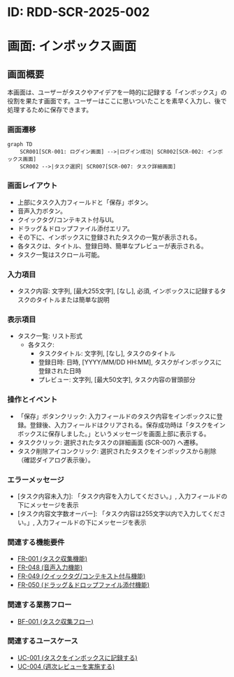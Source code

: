 # ID: RDD-SCR-2025-002

# 画面: インボックス画面

## 画面概要

本画面は、ユーザーがタスクやアイデアを一時的に記録する「インボックス」の役割を果たす画面です。ユーザーはここに思いついたことを素早く入力し、後で処理するために保存できます。

### 画面遷移

```mermaid
graph TD
    SCR001[SCR-001: ログイン画面] -->|ログイン成功| SCR002[SCR-002: インボックス画面]
    SCR002 -->|タスク選択| SCR007[SCR-007: タスク詳細画面]
```

### 画面レイアウト

- 上部にタスク入力フィールドと「保存」ボタン。
- 音声入力ボタン。
- クイックタグ/コンテキスト付与UI。
- ドラッグ＆ドロップファイル添付エリア。
- その下に、インボックスに登録されたタスクの一覧が表示される。
- 各タスクは、タイトル、登録日時、簡単なプレビューが表示される。
- タスク一覧はスクロール可能。

### 入力項目

- タスク内容: 文字列, [最大255文字],
  [なし], 必須, インボックスに記録するタスクのタイトルまたは簡単な説明

### 表示項目

- タスク一覧: リスト形式
  - 各タスク:
    - タスクタイトル: 文字列, [なし], タスクのタイトル
    - 登録日時: 日時, [YYYY/MM/DD HH:MM], タスクがインボックスに登録された日時
    - プレビュー: 文字列, [最大50文字], タスク内容の冒頭部分

### 操作とイベント

- 「保存」ボタンクリック: 入力フィールドのタスク内容をインボックスに登録。登録後、入力フィールドはクリアされる。保存成功時は「タスクをインボックスに保存しました。」というメッセージを画面上部に表示する。
- タスククリック: 選択されたタスクの詳細画面 (SCR-007) へ遷移。
- タスク削除アイコンクリック: 選択されたタスクをインボックスから削除（確認ダイアログ表示後）。

### エラーメッセージ

- [タスク内容未入力]: 「タスク内容を入力してください。」, 入力フィールドの下にメッセージを表示
- [タスク内容文字数オーバー]: 「タスク内容は255文字以内で入力してください。」, 入力フィールドの下にメッセージを表示

### 関連する機能要件

- [FR-001 (タスク収集機能)](../functional-requirements/fr-001-task-collection-function.md)
- [FR-048 (音声入力機能)](../functional-requirements/fr-048-voice-input-function.md)
- [FR-049 (クイックタグ/コンテキスト付与機能)](../functional-requirements/fr-049-quick-tag-context-assignment-function.md)
- [FR-050 (ドラッグ＆ドロップファイル添付機能)](../functional-requirements/fr-050-drag-and-drop-file-attachment-function.md)

### 関連する業務フロー

- [BF-001 (タスク収集フロー)](../business-flows/bf-001-task-collection-flow.md)

### 関連するユースケース

- [UC-001 (タスクをインボックスに記録する)](../use-cases/uc-001-record-task-to-inbox.md)
- [UC-004 (週次レビューを実施する)](../use-cases/uc-004-perform-weekly-review.md)
